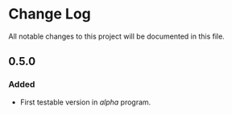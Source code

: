 # Change Log
All notable changes to this project will be documented in this file.

## 0.5.0

### Added

- First testable version in *alpha* program.

